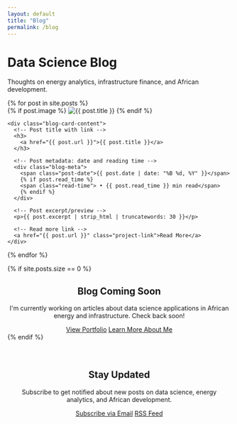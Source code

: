 ```yaml
---
layout: default
title: "Blog"
permalink: /blog
---
```


<!-- =================================================================
     BLOG PAGE - MAIN LISTING
     Collection of blog posts on data science, energy, and infrastructure
     ================================================================= -->

# Data Science Blog

Thoughts on energy analytics, infrastructure finance, and African development.

<!-- =================================================================
     BLOG POST LISTING
     Jekyll loop to display all blog posts dynamically
     Uses Jekyll's Liquid templating to iterate through site.posts
     ================================================================= -->

<div class="blog-grid">
{% for post in site.posts %}
  <article class="blog-card">
    <!-- Post featured image (optional) -->
    {% if post.image %}
    <img src="{{ post.image }}" alt="{{ post.title }}">
    {% endif %}
    
    <div class="blog-card-content">
      <!-- Post title with link -->
      <h3>
        <a href="{{ post.url }}">{{ post.title }}</a>
      </h3>
      
      <!-- Post metadata: date and reading time -->
      <div class="blog-meta">
        <span class="post-date">{{ post.date | date: "%B %d, %Y" }}</span>
        {% if post.read_time %}
        <span class="read-time"> • {{ post.read_time }} min read</span>
        {% endif %}
      </div>
      
      <!-- Post excerpt/preview -->
      <p>{{ post.excerpt | strip_html | truncatewords: 30 }}</p>
      
      <!-- Read more link -->
      <a href="{{ post.url }}" class="project-link">Read More</a>
    </div>
  </article>
{% endfor %}
</div>

<!-- =================================================================
     NO POSTS MESSAGE
     Displayed when no blog posts exist yet
     ================================================================= -->

{% if site.posts.size == 0 %}
<div class="resume-download-section" style="text-align: center;">
  <h2>Blog Coming Soon</h2>
  <p>I'm currently working on articles about data science applications in African energy and infrastructure. Check back soon!</p>
  
  <div class="cta-buttons" style="justify-content: center;">
    <a href="portfolio.html" class="btn primary">View Portfolio</a>
    <a href="about.html" class="btn secondary">Learn More About Me</a>
  </div>
</div>
{% endif %}

<!-- =================================================================
     SUBSCRIBE SECTION (Optional)
     Newsletter signup or RSS feed link
     ================================================================= -->

<div class="mission-section" style="margin-top: 4rem; text-align: center;">

## Stay Updated

Subscribe to get notified about new posts on data science, energy analytics, and African development.

<!-- Add your email subscription form or RSS link here -->
<div class="cta-buttons" style="justify-content: center;">
  <a href="mailto:your.email@example.com?subject=Blog Subscription" class="btn primary">Subscribe via Email</a>
  <a href="/feed.xml" class="btn secondary">RSS Feed</a>
</div>

</div>